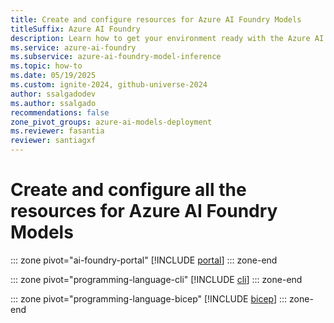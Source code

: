 ```yaml
---
title: Create and configure resources for Azure AI Foundry Models
titleSuffix: Azure AI Foundry
description: Learn how to get your environment ready with the Azure AI Foundry Models
ms.service: azure-ai-foundry
ms.subservice: azure-ai-foundry-model-inference
ms.topic: how-to
ms.date: 05/19/2025
ms.custom: ignite-2024, github-universe-2024
author: ssalgadodev
ms.author: ssalgado
recommendations: false
zone_pivot_groups: azure-ai-models-deployment
ms.reviewer: fasantia
reviewer: santiagxf
---
```


# Create and configure all the resources for Azure AI Foundry Models

::: zone pivot="ai-foundry-portal"
[!INCLUDE [portal](../../foundry-models/includes/create-resources/portal.md)]
::: zone-end

::: zone pivot="programming-language-cli"
[!INCLUDE [cli](../../foundry-models/includes/create-model-deployments/cli.md)]
::: zone-end

::: zone pivot="programming-language-bicep"
[!INCLUDE [bicep](../../foundry-models/includes/create-resources/bicep.md)]
::: zone-end
